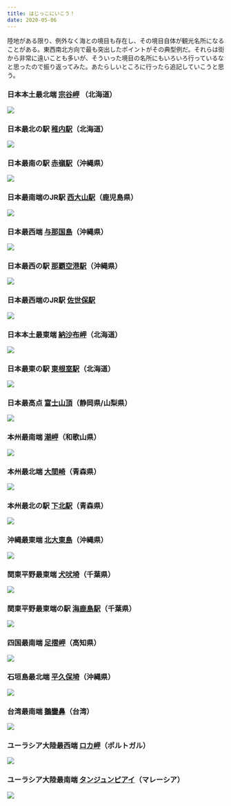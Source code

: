 ```yaml
---
title: はじっこにいこう！
date: 2020-05-06
---
```


陸地がある限り、例外なく海との境目も存在し、その境目自体が観光名所になることがある。東西南北方向で最も突出したポイントがその典型例だ。それらは街から非常に遠いことも多いが、そういった境目の名所にもいろいろ行っているなと思ったので振り返ってみた。あたらしいところに行ったら追記していこうと思う。

### 日本本土最北端 [宗谷岬](https://ja.wikipedia.org/wiki/%E5%AE%97%E8%B0%B7%E5%B2%AC) （北海道）
![](https://photos.smugmug.com/photos/i-gJFrLDR/0/b2f4417c/X4/i-gJFrLDR-X4.jpg)

### 日本最北の駅 [稚内駅](https://ja.wikipedia.org/wiki/%E7%A8%9A%E5%86%85%E9%A7%85)（北海道）
![](https://photos.smugmug.com/photos/i-kVRtNPj/0/d378704c/X4/i-kVRtNPj-X4.jpg)

### 日本最南の駅 [赤嶺駅](https://ja.wikipedia.org/wiki/%E8%B5%A4%E5%B6%BA%E9%A7%85)（沖縄県）
![](https://photos.smugmug.com/photos/i-6mSdZWp/0/8195eb46/X4/i-6mSdZWp-X4.jpg)

### 日本最南端のJR駅 [西大山駅](https://ja.wikipedia.org/wiki/%E8%A5%BF%E5%A4%A7%E5%B1%B1%E9%A7%85)（鹿児島県）
![](https://photos.smugmug.com/photos/i-RHCSB3z/0/99f9a965/X4/i-RHCSB3z-X4.jpg)

### 日本最西端 [与那国島](https://ja.wikipedia.org/wiki/%E4%B8%8E%E9%82%A3%E5%9B%BD%E5%B3%B6)（沖縄県）
![](https://photos.smugmug.com/photos/i-BHkRZPr/0/1d9c98ea/X4/i-BHkRZPr-X4.jpg)

### 日本最西の駅 [那覇空港駅](https://ja.wikipedia.org/wiki/%E9%82%A3%E8%A6%87%E7%A9%BA%E6%B8%AF%E9%A7%85)（沖縄県）
![](https://photos.smugmug.com/photos/i-RxzMFFn/0/bd655670/X4/i-RxzMFFn-X4.jpg)

### 日本最西端のJR駅 [佐世保駅](https://ja.wikipedia.org/wiki/%E4%BD%90%E4%B8%96%E4%BF%9D%E9%A7%85)
![](https://photos.smugmug.com/photos/i-PTw2xnb/0/71085a52/X4/i-PTw2xnb-X4.jpg)

### 日本本土最東端 [納沙布岬](https://ja.wikipedia.org/wiki/%E7%B4%8D%E6%B2%99%E5%B8%83%E5%B2%AC)（北海道）
![](https://photos.smugmug.com/photos/i-FbtsJFw/0/030fb8dd/X4/i-FbtsJFw-X4.jpg)

### 日本最東の駅 [東根室駅](https://ja.wikipedia.org/wiki/%E6%9D%B1%E6%A0%B9%E5%AE%A4%E9%A7%85)（北海道）
![](https://photos.smugmug.com/photos/i-Dq2Thrg/0/479053ce/X4/i-Dq2Thrg-X4.jpg)

### 日本最高点 [富士山頂](https://ja.wikipedia.org/wiki/%E5%89%A3%E3%83%B6%E5%B3%B0_(%E5%AF%8C%E5%A3%AB%E5%B1%B1))（静岡県/山梨県）
![](https://photos.smugmug.com/photos/i-xXqXtBH/0/7e6b649c/X4/i-xXqXtBH-X4.jpg)

### 本州最南端 [潮岬](https://ja.wikipedia.org/wiki/%E6%BD%AE%E5%B2%AC)（和歌山県）
![](https://photos.smugmug.com/photos/i-P7Dt2HC/0/1763aa1a/X4/i-P7Dt2HC-X4.jpg)

### 本州最北端 [大間崎](https://ja.wikipedia.org/wiki/%E5%A4%A7%E9%96%93%E5%B4%8E)（青森県）
![](https://photos.smugmug.com/photos/i-463qPff/0/0080ae0b/X4/i-463qPff-X4.jpg)

### 本州最北の駅 [下北駅](https://ja.wikipedia.org/wiki/%E4%B8%8B%E5%8C%97%E9%A7%85)（青森県）
![](https://photos.smugmug.com/photos/i-BVCBL6B/0/8f281085/X4/i-BVCBL6B-X4.jpg)

### 沖縄最東端 [北大東島](https://ja.wikipedia.org/wiki/%E5%8C%97%E5%A4%A7%E6%9D%B1%E5%B3%B6)（沖縄県）
![](https://photos.smugmug.com/photos/i-JmtKd9m/0/c4bc5137/X4/i-JmtKd9m-X4.jpg)

### 関東平野最東端 [犬吠埼](https://ja.wikipedia.org/wiki/%E7%8A%AC%E5%90%A0%E5%9F%BC)（千葉県）
![](https://photos.smugmug.com/photos/i-x6vPxmW/0/826759bd/X4/i-x6vPxmW-X4.jpg)

### 関東平野最東端の駅 [海鹿島駅](https://ja.wikipedia.org/wiki/%E6%B5%B7%E9%B9%BF%E5%B3%B6%E9%A7%85)（千葉県）
![](https://photos.smugmug.com/photos/i-6j52Nbj/0/0f06d42d/X4/i-6j52Nbj-X4.jpg)

### 四国最南端 [足摺岬](https://ja.wikipedia.org/wiki/%E8%B6%B3%E6%91%BA%E5%B2%AC)（高知県）
![](https://photos.smugmug.com/photos/i-7QDQ5Ld/0/93a7e3eb/X4/i-7QDQ5Ld-X4.jpg)

### 石垣島最北端 [平久保埼](https://ja.wikipedia.org/wiki/%E5%B9%B3%E4%B9%85%E4%BF%9D%E5%9F%BC%E7%81%AF%E5%8F%B0)（沖縄県）
![](https://photos.smugmug.com/photos/i-3X9XJ5H/0/1b19aab4/X4/i-3X9XJ5H-X4.jpg)

### 台湾最南端 [鵝鑾鼻](https://ja.wikipedia.org/wiki/%E9%B5%9D%E9%91%BE%E9%BC%BB)（台湾）
![](https://photos.smugmug.com/photos/i-WF3DzKJ/0/df76bc02/X4/i-WF3DzKJ-X4.jpg)

### ユーラシア大陸最西端 [ロカ岬](https://ja.wikipedia.org/wiki/%E3%83%AD%E3%82%AB%E5%B2%AC)（ポルトガル）
![](https://photos.smugmug.com/photos/i-C8zswr4/0/5cd25c17/X4/i-C8zswr4-X4.jpg)

### ユーラシア大陸最南端 [タンジュンピアイ](https://ja.wikipedia.org/wiki/%E3%82%BF%E3%83%B3%E3%82%B8%E3%83%A5%E3%83%B3%E3%83%BB%E3%83%94%E3%82%A2%E3%82%A4)（マレーシア）
![](https://photos.smugmug.com/photos/i-VFv2Nk3/0/9a2267ff/X4/i-VFv2Nk3-X4.jpg)